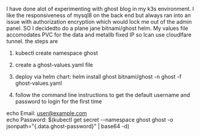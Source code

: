 I have done alot of experimenting with ghost blog in my k3s environment. I like the responsiveness of mysql8 on the back end but always ran into an issue with authorization encryption which would lock me out of the admin panel. SO I decidedto do a plane jane bitnami/ghost helm. My values file accomodates PVC for the data and metallb fixed IP so Ican use cloudlfare tunnel. 
the steps are
1. kubectl create namespace ghost
2. create a ghost-values.yaml file 
3. deploy via helm chart: helm install ghost bitnami/ghost -n ghost -f ghost-values.yaml

4. follow the command line instructions to get the default username and password to login for the first time

echo Email:    user@example.com  
  echo Password: $(kubectl get secret --namespace ghost ghost -o jsonpath="{.data.ghost-password}" | base64 -d)
